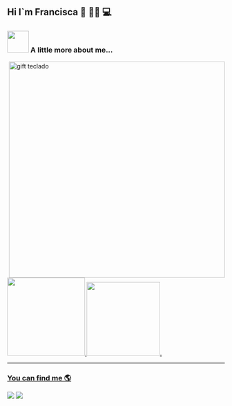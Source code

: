 ## Hi  I`m Francisca 👋 👩‍💻 💻 

### <img src="https://media.giphy.com/media/VgCDAzcKvsR6OM0uWg/giphy.gif" width="50"> A little more about me... 

<img align="right" alt="gift teclado" width="500px" src="https://user-images.githubusercontent.com/89401942/160141370-c632c503-660e-4f8b-aacc-fc0a2d1261d1.gif"/>

```javascript
const Francisca = {
    pronouns: "She" | "Her",
    askMeAbout: ["web dev"],
    technologies:{
        code: [Javascript, HTML, CSS],
        tools: [Illustrator],
        frameworks: [React, Tailwind],
        misc: ["Firebase"]
    },
}
```

<a href="https://github.com/FranciscaVillavicencio">
  <img height="180em" margin=100px src="https://github-readme-stats.vercel.app/api?username=franciscaVillavicencio&show_icons=true&theme=ocean_dark&include_all_commits=true&count_private=true"/>
  <img height="170em" src="https://github-readme-stats.vercel.app/api/top-langs/?username=franciscaVillavicencio&layout=compact&langs_count=7&theme=ocean_dark"/>. 
    



---
<h3> You can find me 🌎 </h3>
<a href = "mailto:fran.villavicencioa@gmail.com"><img src="https://img.shields.io/badge/-Gmail-%23333?style=for-the-badge&logo=gmail&logoColor=white" target="_blank"></a>
    <a href="https://www.linkedin.com/in/francisca-villavicencio-anabal%C3%B3n-407410229/" target="_blank"><img src="https://img.shields.io/badge/-LinkedIn-%230077B5?style=for-the-badge&logo=linkedin&logoColor=white" target="_blank"></a>
